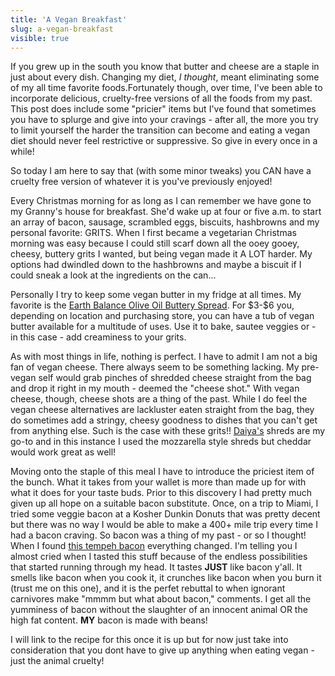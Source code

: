 ```yaml
---
title: 'A Vegan Breakfast'
slug: a-vegan-breakfast
visible: true
---
```


<html>
<body>

<p></p>

<p>If you grew up in the south you know that butter and cheese are a staple in just about every dish. Changing my diet, <i>I thought</i>, meant eliminating some of my all time favorite foods.Fortunately though, over time, I've been able to incorporate delicious, cruelty-free versions of all the foods from my past. This post does include some "pricier" items but I've found that sometimes you have to splurge and give into your cravings - after all, the more you try to limit yourself the harder the transition can become and eating a vegan diet should never feel restrictive or suppressive. So give in every once in a while!</p>

<p>So today I am here to say that (with some minor tweaks) you CAN have a cruelty free version of whatever it is you've previously enjoyed!</p>

<p>Every Christmas morning for as long as I can remember we have gone to my Granny's house for breakfast. She'd wake up at four or five a.m. to start an array of bacon, sausage, scrambled eggs, biscuits, hashbrowns and my personal favorite: GRITS. When I first became a vegetarian Christmas morning was easy because I could still scarf down all the ooey gooey, cheesy, buttery grits I wanted, but being vegan made it A LOT harder. My options had dwindled down to the hashbrowns and maybe a biscuit if I could sneak a look at the ingredients on the can...</p>

<p>Personally I try to keep some vegan butter in my fridge at all times. My favorite is the <a href="https://earthbalancenatural.com/product/olive-oil-buttery-spread/">Earth Balance Olive Oil Buttery Spread</a>. For $3-$6 you, depending on location and purchasing store, you can have a tub of vegan butter available for a multitude of uses. Use it to bake, sautee veggies or - in this case - add creaminess to your grits.</p>

<p>As with most things in life, nothing is perfect. I have to admit I am not a big fan of vegan cheese. There always seem to be something lacking. My pre-vegan self would grab pinches of shredded cheese straight from the bag and drop it right in my mouth - deemed the "cheese shot." With vegan cheese, though, cheese shots are a thing of the past. While I do feel the vegan cheese alternatives are lackluster eaten straight from the bag, they do sometimes add a stringy, cheesy
goodness to dishes that you can't get from anything else.  Such is the case with these grits!! <a href="https://daiyafoods.com">Daiya's</a> shreds are my go-to and in this instance I used the mozzarella style shreds but cheddar would work great as well!</p>

<p>Moving onto the staple of this meal I have to introduce the priciest item of the bunch. What it takes from your wallet is more than made up for with what it does for your taste buds. Prior to this discovery I had pretty much given up all hope on a suitable bacon substitute. Once, on a trip to Miami, I tried some veggie bacon at a Kosher Dunkin Donuts that was pretty decent but there was no way I would be able to make a 400+ mile trip every time I had a bacon craving. So bacon was a thing of my past - or so I thought! When I found <a href="https://lightlife.com/products/organic-fakin-bacon-tempeh-strips">this tempeh bacon</a> everything changed. I'm telling you I almost cried when I tasted this stuff because of the endless possibilities that started running through my head. It tastes <b>JUST</b> like bacon y'all. It smells like bacon when you cook it, it crunches like bacon when you burn it (trust me on this one), and it is the perfet rebuttal to when ignorant carnivores make "mmmm but what about bacon," comments. I get all the yumminess of bacon without the slaughter of an innocent animal OR the high fat content. <b>MY</b> bacon is made with beans!</p>
<p>I will link to the recipe for this once it is up but for now just take into consideration that you dont have to give up anything when eating vegan - just the animal cruelty!</p>


</html>
</body>
